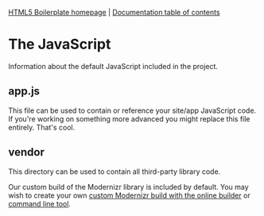[HTML5 Boilerplate homepage](https://html5boilerplate.com/) | [Documentation
table of contents](TOC.md)

# The JavaScript

Information about the default JavaScript included in the project.

## app.js

This file can be used to contain or reference your site/app JavaScript code. If
you're working on something more advanced you might replace this file entirely.
That's cool.

## vendor

This directory can be used to contain all third-party library code.

Our custom build of the Modernizr library is included by
default. You may wish to create your own [custom Modernizr build with the online
builder](https://modernizr.com/download/) or [command line
tool](https://modernizr.com/docs#command-line-config).
